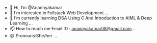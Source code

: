 - 👋 Hi, I’m @Anannyakamar
- 👀 I’m interested in Fullstack Web Development  ...
- 🌱 I’m currently learning  DSA Using C And Introduction to AIML & Deep Learning ...
- 📫 How to reach me Email ID : anannyakamar08@gmail.com...
- 😄 Pronouns:She/her ...

<!---
Anannyakamar/Anannyakamar is a ✨ special ✨ repository because its `README.md` (this file) appears on your GitHub profile.
You can click the Preview link to take a look at your changes.
--->
